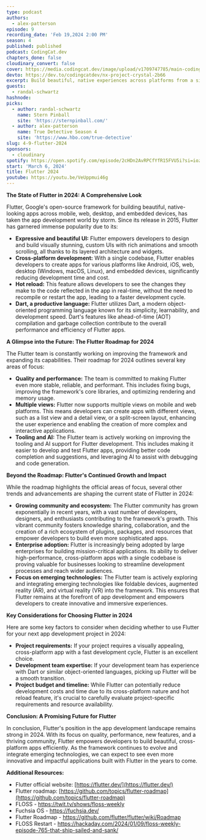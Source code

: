 ```yaml
---
type: podcast
authors:
  - alex-patterson
episode: 9
recording_date: 'Feb 19,2024 2:00 PM'
season: 4
published: published
podcast: CodingCat.dev
chapters_done: false
cloudinary_convert: false
cover: https://media.codingcat.dev/image/upload/v1709747785/main-codingcatdev-photo/4_flutter-2024.png
devto: https://dev.to/codingcatdev/nx-project-crystal-2b66
excerpt: Build beautiful, native experiences across platforms from a single codebase.
guests:
  - randal-schwartz
hashnode:
picks:
  - author: randal-schwartz
    name: Stern Pinball
    site: 'https://sternpinball.com/'
  - author: alex-patterson
    name: True Detective Season 4
    site: 'https://www.hbo.com/true-detective'
slug: 4-9-flutter-2024
sponsors:
  - cloudinary
spotify: https://open.spotify.com/episode/2cHDn2AvRPCfYfR15FVU5i?si=ioz3SX3LTyCFwGtNSIcaiQ
start: 'March 6, 2024'
title: Flutter 2024
youtube: https://youtu.be/VeUppmui46g
---
```


**The State of Flutter in 2024: A Comprehensive Look**

Flutter, Google's open-source framework for building beautiful, native-looking apps across mobile, web, desktop, and embedded devices, has taken the app development world by storm. Since its release in 2015, Flutter has garnered immense popularity due to its:

- **Expressive and beautiful UI:** Flutter empowers developers to design and build visually stunning, custom UIs with rich animations and smooth scrolling, all thanks to its layered architecture and widgets.
- **Cross-platform development:** With a single codebase, Flutter enables developers to create apps for various platforms like Android, iOS, web, desktop (Windows, macOS, Linux), and embedded devices, significantly reducing development time and cost.
- **Hot reload:** This feature allows developers to see the changes they make to the code reflected in the app in real-time, without the need to recompile or restart the app, leading to a faster development cycle.
- **Dart, a productive language:** Flutter utilizes Dart, a modern object-oriented programming language known for its simplicity, learnability, and development speed. Dart's features like ahead-of-time (AOT) compilation and garbage collection contribute to the overall performance and efficiency of Flutter apps.

**A Glimpse into the Future: The Flutter Roadmap for 2024**

The Flutter team is constantly working on improving the framework and expanding its capabilities. Their roadmap for 2024 outlines several key areas of focus:

- **Quality and performance:** The team is committed to making Flutter even more stable, reliable, and performant. This includes fixing bugs, improving the framework's core libraries, and optimizing rendering and memory usage.
- **Multiple views:** Flutter now supports multiple views on mobile and web platforms. This means developers can create apps with different views, such as a list view and a detail view, or a split-screen layout, enhancing the user experience and enabling the creation of more complex and interactive applications.
- **Tooling and AI:** The Flutter team is actively working on improving the tooling and AI support for Flutter development. This includes making it easier to develop and test Flutter apps, providing better code completion and suggestions, and leveraging AI to assist with debugging and code generation.

**Beyond the Roadmap: Flutter's Continued Growth and Impact**

While the roadmap highlights the official areas of focus, several other trends and advancements are shaping the current state of Flutter in 2024:

- **Growing community and ecosystem:** The Flutter community has grown exponentially in recent years, with a vast number of developers, designers, and enthusiasts contributing to the framework's growth. This vibrant community fosters knowledge sharing, collaboration, and the creation of a rich ecosystem of plugins, packages, and resources that empower developers to build even more sophisticated apps.
- **Enterprise adoption:** Flutter is increasingly being adopted by large enterprises for building mission-critical applications. Its ability to deliver high-performance, cross-platform apps with a single codebase is proving valuable for businesses looking to streamline development processes and reach wider audiences.
- **Focus on emerging technologies:** The Flutter team is actively exploring and integrating emerging technologies like foldable devices, augmented reality (AR), and virtual reality (VR) into the framework. This ensures that Flutter remains at the forefront of app development and empowers developers to create innovative and immersive experiences.

**Key Considerations for Choosing Flutter in 2024**

Here are some key factors to consider when deciding whether to use Flutter for your next app development project in 2024:

- **Project requirements:** If your project requires a visually appealing, cross-platform app with a fast development cycle, Flutter is an excellent choice.
- **Development team expertise:** If your development team has experience with Dart or similar object-oriented languages, picking up Flutter will be a smooth transition.
- **Project budget and timeline:** While Flutter can potentially reduce development costs and time due to its cross-platform nature and hot reload feature, it's crucial to carefully evaluate project-specific requirements and resource availability.

**Conclusion: A Promising Future for Flutter**

In conclusion, Flutter's position in the app development landscape remains strong in 2024. With its focus on quality, performance, new features, and a thriving community, Flutter empowers developers to build beautiful, cross-platform apps efficiently. As the framework continues to evolve and integrate emerging technologies, we can expect to see even more innovative and impactful applications built with Flutter in the years to come.

**Additional Resources:**

- Flutter official website: [https://flutter.dev/](https://flutter.dev/)
- Flutter roadmap: [https://github.com/topics/flutter-roadmap](https://github.com/topics/flutter-roadmap)
- FLOSS - https://twit.tv/shows/floss-weekly
- Fuchsia OS - https://fuchsia.dev/
- Flutter Roadmap - https://github.com/flutter/flutter/wiki/Roadmap
- FLOSS Restart - https://hackaday.com/2024/01/09/floss-weekly-episode-765-that-ship-sailed-and-sank/
